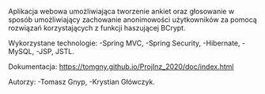 Aplikacja webowa umożliwiająca tworzenie ankiet oraz głosowanie w sposób umożliwiający zachowanie anonimowości użytkowników za pomocą rozwiązań korzystających z funkcji haszującej BCrypt.

Wykorzystane technologie:
  -Spring MVC,
  -Spring Security,
  -Hibernate,
  -MySQL,
  -JSP, JSTL.
  
Dokumentacja:
https://tomgny.github.io/ProjInz_2020/doc/index.html
  
Autorzy:
  -Tomasz Gnyp,
  -Krystian Główczyk.
